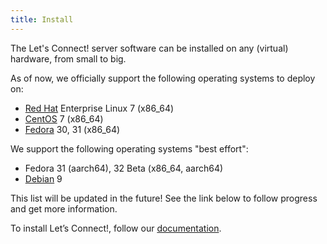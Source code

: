 ```yaml
---
title: Install
---
```


The Let's Connect! server software can be installed on any (virtual) hardware, 
from small to big.

As of now, we officially support the following operating systems to deploy on:

* [Red Hat](https://www.redhat.com) Enterprise Linux 7 (x86_64)
* [CentOS](https://www.centos.org/) 7 (x86_64)
* [Fedora](https://getfedora.org/) 30, 31 (x86_64)

We support the following operating systems "best effort":

* Fedora 31 (aarch64), 32 Beta (x86_64, aarch64)
* [Debian](https://www.debian.org/) 9

This list will be updated in the future! See the link below to follow progress
and get more information.

To install Let’s Connect!, follow our 
[documentation](https://github.com/eduvpn/documentation/blob/v2/README.md#deployment).
